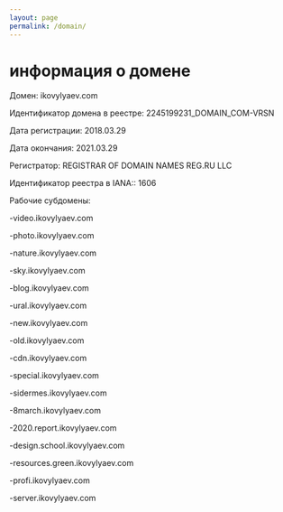 ```yaml
---
layout: page
permalink: /domain/
---
```

<h1 class="disply-4 mb-3">информация о домене</h1>
<p>Домен: ikovylyaev.com</p>
<p>Идентификатор домена в реестре: 2245199231_DOMAIN_COM-VRSN</p>
<p>Дата регистрации: 2018.03.29</p>
<p>Дата окончания: 2021.03.29</p>
<p>Регистратор: REGISTRAR OF DOMAIN NAMES REG.RU LLC</p>
<p>Идентификатор реестра в IANA:: 1606</p>
<p>Рабочие субдомены:</p>
<p>    -video.ikovylyaev.com</p>
<p>    -photo.ikovylyaev.com</p>
<p>    -nature.ikovylyaev.com</p>
<p>    -sky.ikovylyaev.com</p>
<p>    -blog.ikovylyaev.com</p>
<p>    -ural.ikovylyaev.com</p>
<p>    -new.ikovylyaev.com</p>
<p>    -old.ikovylyaev.com</p>
<p>    -cdn.ikovylyaev.com</p>
<p>    -special.ikovylyaev.com</p>
<p>    -sidermes.ikovylyaev.com</p>
<p>    -8march.ikovylyaev.com</p>
<p>    -2020.report.ikovylyaev.com</p>
<p>    -design.school.ikovylyaev.com</p>
<p>    -resources.green.ikovylyaev.com</p>
<p>    -profi.ikovylyaev.com</p>
<p>    -server.ikovylyaev.com</p>
